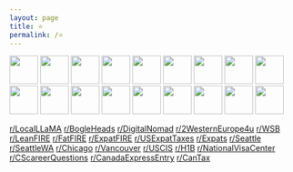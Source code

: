 ```yaml
---
layout: page
title: ⭐
permalink: /⭐
---
```


<a href="https://news.ycombinator.com/"><img src="https://news.ycombinator.com/favicon.ico" width="50" height="50" /></a>
<a href="https://www.memeorandum.com/"><img src="https://www.memeorandum.com/favicon.ico" width="50" height="50" /></a>
<a href="https://www.lemonde.fr/en/"><img src="https://www.lemonde.fr/favicon.ico" width="50" height="50" /></a>
<a href="https://bogleheads.org/"><img src="https://bogleheads.org/favicon.ico" width="50" height="50" /></a>
<a href="https://www.milemoa.com/bbs/"><img src="https://www.milemoa.com/bbs/files/attach/xeicon/favicon.ico" width="50" height="50" /></a>
<a href="https://www.gocurrycracker.com/"><img src="https://www.gocurrycracker.com/wp-content/uploads/2019/10/cropped-logo_rgb_icon2-192x192.png" width="50" height="50" /></a>
<a href="https://slickdeals.net/"><img src="https://slickdeals.net/images/slickdeals_icon.svg" width="50" height="50" /></a>
<a href="https://www.dealabs.com/"><img src="https://www.dealabs.com/favicon.ico" width="50" height="50" /></a>
<a href="https://www.francezone.com/"><img src="https://cdn.francezone.com/image/logo/favicon.ico" width="50" height="50" /></a>
<a href="https://www.vanchosun.com/"><img src="https://www.vanchosun.com/favicon.ico" width="50" height="50" /></a>
<a href="https://scottaaronson.blog/"><img src="https://149663533.v2.pressablecdn.com/wp-content/uploads/2021/10/cropped-Jacket-192x192.gif" width="50" height="50" /></a>
<a href="https://colah.github.io/"><img src="https://colah.github.io/favicon.ico" width="50" height="50" /></a>
<a href="https://lilianweng.github.io/"><img src="https://lilianweng.github.io/favicon_wine.ico" width="50" height="50" /></a>
<a href="https://transformer-circuits.pub/"><img src="https://transformer-circuits.pub/favicon.ico" width="50" height="50" /></a>
<a href="https://newsletter.languagemodels.co/"><img src="https://newsletter.languagemodels.co/favicon.ico" width="50" height="50" /></a>
<a href="https://libgen.rs/"><img src="https://libgen.rs/favicon.ico" width="50" height="50" /></a>
<a href="https://fmhy.net/"><img src="https://fmhy.net/test.png" width="50" height="50" /></a>
<a href="https://pairdrop.net/"><img src="https://pairdrop.net/images/favicon-96x96.png" width="50" height="50" /></a>

[r/LocalLLaMA](https://farside.link/libreddit/r/LocalLLaMA/)
[r/BogleHeads](https://farside.link/libreddit/r/bogleheads)
[r/DigitalNomad](https://farside.link/libreddit/r/digitalnomad/)
[r/2WesternEurope4u](https://farside.link/libreddit/r/2westerneurope4u/)
[r/WSB](https://farside.link/libreddit/r/wallstreetbets)
[r/LeanFIRE](https://farside.link/libreddit/r/leanfire)
[r/FatFIRE](https://farside.link/libreddit/r/fatfire)
[r/ExpatFIRE](https://farside.link/libreddit/r/expatfire)
[r/USExpatTaxes](https://farside.link/libreddit/r/usexpattaxes)
[r/Expats](https://farside.link/libreddit/r/expats)
[r/Seattle](https://farside.link/libreddit/r/seattle) 
[r/SeattleWA](https://farside.link/libreddit/r/seattlewa) 
[r/Chicago](https://farside.link/libreddit/r/chicago)
[r/Vancouver](https://farside.link/libreddit/r/vancouver)
[r/USCIS](https://farside.link/libreddit/r/uscis)
[r/H1B](https://farside.link/libreddit/r/h1b)
[r/NationalVisaCenter](https://farside.link/libreddit/r/NationalVisaCenter)
[r/CScareerQuestions](https://farside.link/libreddit/r/cscareerquestions)
[r/CanadaExpressEntry](https://farside.link/libreddit/r/canadaexpressentry)
[r/CanTax](https://farside.link/libreddit/r/cantax)

<script>
    document.getElementsByClassName("post-title").item(0).innerText = null;
</script>

